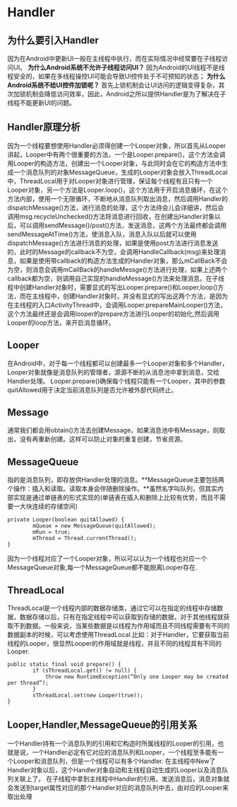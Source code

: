# Handler
## 为什么要引入Handler
因为在Android中更新UI一般在主线程中执行，而在实际情况中经常要在子线程访问UI。
**为什么Android系统不允许子线程访问UI？**
因为Android的UI线程不是线程安全的，如果在多线程操控UI可能会导致UI控件处于不可预知的状态；
**为什么Android系统不给UI控件加锁呢？**
首先上锁机制会让UI访问的逻辑变得复杂，其次加锁机制会降低访问效率，因此，Android之所以提供Handler是为了解决在子线程不能更新UI的问题。
## Handler原理分析
因为一个线程要想使用Handler必须得创建一个Looper对象，所以首先从Looper讲起，Looper中有两个很重要的方法，一个是Looper.prepare()，这个方法会调用Looper的构造方法，创建出一个Looper对象，与此同时会在它的构造方法中生成一个消息队列的对象MessageQueue，生成的Looper对象会放入ThreadLocal中，ThreadLocal用于对Looper对象进行管理，保证每个线程有且只有一个Looper对象，另一个方法是Looper.loop()，这个方法用于开启消息循环，在这个方法内部，使用一个无限循环，不断地从消息队列取出消息，然后调用Handler的dispatchMessage()方法，进行消息的处理，这个方法待会儿会详细讲，然后会调用msg.recycleUnchecked()方法将消息进行回收，在创建出Handler对象以后，可以调用sendMessage()/post()方法，发送消息，这两个方法最终都会调用sendMessageAtTime()方法，使消息入队，消息入队以后就可以使用dispatchMessage()方法进行消息的处理，如果是使用post方法进行消息发送的，此时的Message的callback不为空，会调用HandleCallback(msg)来处理消息，如果是使用带callback的构造方法生成的Handler对象，那么mCallBack不会为空，则消息会调用mCallBack的handleMessge()方法进行处理，如果上述两个callback都为空，则调用自己实现的handleMessage()方法来处理消息。在子线程中创建Handler对象时，需要显式的写出Looper.prepare()和Looper,loop()方法，而在主线程中，创建Handler对象时，并没有显式的写出这两个方法，是因为在主线程的入口ActivityThread中，会调用Looper.prepareMainLooper()方法，这个方法最终还是会调用looper的prepare方法进行Looper的初始化,然后调用Looper的loop方法，来开启消息循环。
## Looper
在Android中，对于每一个线程都可以创建最多一个Looper对象和多个Handler，Looper对象就像是消息队列的管理者，源源不断的从消息池中拿到消息，交给Handler处理。
Looper.prepare()确保每个线程只能有一个Looper，其中的参数quitAllowed用于决定当前消息队列是否允许被外部代码终止。 
## Message
通常我们都会用obtain()方法去创建Message，如果消息池中有Message，则取出，没有再重新创建。这样可以防止对象的重复创建，节省资源。
## MessageQueue
指的是消息队列，即存放供Handler处理的消息。**MessageQueue主要包括两个操作：插入和读取。读取本身会伴随删除操作。**虽然名字叫队列，但其实内部实现是通过单链表的形式实现的(单链表在插入和删除上比较有优势，而且不需要一大块连续的存储空间)
```
private Looper(boolean quitAllowed) {
        mQueue = new MessageQueue(quitAllowed);
        mRun = true;
        mThread = Thread.currentThread();
}
```
因为一个线程对应了一个Looper对象，所以可以认为一个线程也对应一个MessageQueue对象,每一个MessageQueue都不能脱离Looper存在.
## ThreadLocal
ThreadLocal是一个线程内部的数据存储类，通过它可以在指定的线程中存储数据，数据存储以后，只有在指定线程中可以获取到存储的数据，对于其他线程就获取不到数据。一般来说，当某些数据是以线程为作用域而且不同线程需要有不同的数据副本的时候，可以考虑使用ThreadLocal.比如：对于Handler，它要获取当前线程的Looper，很显然Looper的作用域就是线程，并且不同的线程具有不同的Looper.
```
public static final void prepare() {
        if (sThreadLocal.get() != null) {
            throw new RuntimeException(“Only one Looper may be created per thread”);
        }
        sThreadLocal.set(new Looper(true));
}
```
## Looper,Handler,MessageQueue的引用关系
一个Handler持有一个消息队列的引用和它构造时所属线程的Looper的引用，也就是说，一个Handler必定有它对应的消息队列和Looper，一个线程至多能有一个Looper和消息队列，但是一个线程可以有多个Handler.
在主线程中New了Handler对象以后，这个Handler对象自动和主线程自动生成的Looper以及消息队列关联上了。
在子线程中拿到主线程中Handler的引用，发送消息后，消息对象就会发送到target属性对应的那个Handler对应的消息队列中去，由对应的Looper来取出处理

